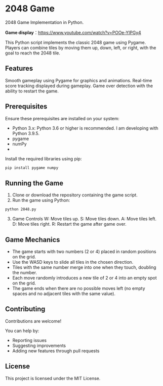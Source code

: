 # 2048 Game
2048 Game Implementation in Python.

**Game display**：https://www.youtube.com/watch?v=POOe-YIPGy4

This Python script implements the classic 2048 game using Pygame. Players can combine tiles by moving them up, down, left, or right, with the goal to reach the 2048 tile.

## Features
Smooth gameplay using Pygame for graphics and animations.
Real-time score tracking displayed during gameplay.
Game over detection with the ability to restart the game.

## Prerequisites
Ensure these prerequisites are installed on your system:

- Python 3.x: Python 3.6 or higher is recommended. I am developing with Python 3.9.5.
- pygame
- numPy
- 
Install the required libraries using pip:

```bash
pip install pygame numpy
```

## Running the Game
1. Clone or download the repository containing the game script.
2. Run the game using Python:
```bash
python 2048.py
```
3. Game Controls
  W: Move tiles up.
  S: Move tiles down.
  A: Move tiles left.
  D: Move tiles right.
  R: Restart the game after game over.

## Game Mechanics
- The game starts with two numbers (2 or 4) placed in random positions on the grid.
- Use the WASD keys to slide all tiles in the chosen direction.
- Tiles with the same number merge into one when they touch, doubling the number.
- Each move randomly introduces a new tile of 2 or 4 into an empty spot on the grid.
- The game ends when there are no possible moves left (no empty spaces and no adjacent tiles with the same value).

## Contributing
Contributions are welcome!

You can help by:

- Reporting issues
- Suggesting improvements
- Adding new features through pull requests

## License
This project is licensed under the MIT License.
